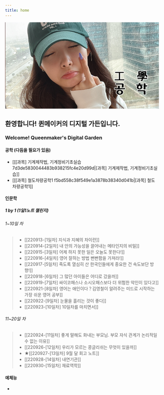 ```yaml
---
title: home
---
```


<img src="/assets/thumbnail.jpg"/>

## 환영합니다! 퀸메이커의 디지털 가든입니다.

### Welcome! Queenmaker's Digital Garden

#### 공학 (다듬을 필요가 있음)
- [[[과목] 기계제작법, 기계정비기초실습 7d3de5830044483b938215fc4e20d99d|[과목] 기계제작법, 기계정비기초실습]]
- [[[과목] 철도차량공학1 f5bd558c38f549e1a3878b38340d041b|[과목] 철도차량공학1]]

#### 인문학

##### 1 by 1 (1일1노트 챌린지)

###### 1~10일 차
> - [[220913-[1일차] 지식과 지혜의 차이란]]
> - [[220914-[2일차] 내 안의 가능성을 끌어내는 메타인지의 비밀]]
> - [[220915-[3일차] 어제 하지 못한 일은 오늘도 못한다!]]
> - [[220916-[4일차] 영어 잘하는 방법 뻔뻔함을 가져라!]]
> - [[220917-[5일차] 죽도록 열심히 산 한국인들에게 중요한 건 속도보단 방향!]]
> - [[220918-[6일차] 그 많던 아이들은 어디로 갔을까]]
> - [[220919-[7일차] 싸이코패스나 소시오패스보다 더 위험한 악인이 있다고]]
> - [[220921-[8일차] 영어는 애인이다？김영철이 알려주는 미드로 시작하는 가장 쉬운 영어 공부]]
> - [[220922-[9일차] 눈물을 흘리는 것이 좋다]]
> - [[220923-[10일차] 10일차를 마치면서]]

###### 11~20일 차
> - [[220924-[11일차] 좋게 말해도 화내는 부모님. 부모 자식 관계가 논리적일 수 없는 이유]]
> - [[220926-[12일차] 우리가 모르는 콩글리쉬는 무엇이 있을까]]
> - ★[[220927-[13일차] 9월 달 회고 노트]]
> - [[220928-[14일차] 내연기관]]
> - [[220930-[15일차] 재료역학]]

#### 예체능
- 

